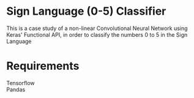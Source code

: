 # Sign Language (0-5) Classifier
This is a case study of a non-linear Convolutional Neural Network using Keras' Functional API, in order to classify the numbers 0 to 5 in the Sign Language

# Requirements
Tensorflow <br>
Pandas
